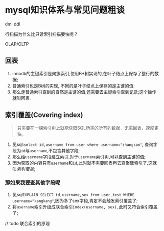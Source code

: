 # mysql知识体系与常见问题粗谈

dml
ddl

行扫描为什么比只读索引扫描要快呢？

OLAP/OLTP



## 回表
1. innodb的主键索引是聚簇索引,使用B+树实现的,在叶子结点上保存了整行的数据;
2. 普通索引也是B树的实现, 不同的是叶子结点上保存的是主键的值;
3. 那么走普通索引查到的自然是主键的值,还需要去主键索引查到记录;这个操作就叫回表.

## 索引覆盖(Covering index)
> 只需要在一棵索引树上就能获取SQL所需的所有列数据，无需回表，速度更快。
1. 见sql:`select id,username from user where username="zhangsan"`, 查询字段为`id`与`username`,不包含其他字段;
2. 那么给`username`字段建立索引,对于`username`索引树,可以查到主键的值;
3. 因为获取的内容只有`username`和`id`,此时就不需要回表再去查聚簇索引了,这就叫*索引覆盖*;

### 那如果我要查其他字段呢
1. 见sql`EXPLAIN SELECT id,username,sex from user_test WHERE username="kangkang"`,因为多了sex字段,肯定不会触发索引覆盖了;
2. 将`username`索引升级成联合索引`index(username, sex)`, 此时又符合索引覆盖了;

// todo 联合索引的原理

